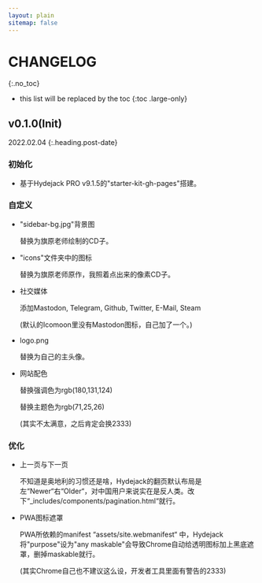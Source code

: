 ```yaml
---
layout: plain
sitemap: false
---
```


# CHANGELOG
{:.no_toc}

* this list will be replaced by the toc
{:toc .large-only}
## v0.1.0(Init)
2022.02.04
{:.heading.post-date}

### 初始化

* 基于Hydejack PRO v9.1.5的"starter-kit-gh-pages"搭建。

### 自定义
* "sidebar-bg.jpg"背景图
    
    替换为旗原老师绘制的CD子。

* "icons"文件夹中的图标
    
    替换为旗原老师原作，我照着点出来的像素CD子。

* 社交媒体
    
    添加Mastodon, Telegram, Github, Twitter, E-Mail, Steam

    (默认的Icomoon里没有Mastodon图标，自己加了一个。)

* logo.png
    
    替换为自己的主头像。

* 网站配色
    
    替换强调色为rgb(180,131,124)

    替换主题色为rgb(71,25,26)

    (其实不太满意，之后肯定会换2333)

### 优化

* 上一页与下一页

    不知道是奥地利的习惯还是啥，Hydejack的翻页默认布局是左“Newer“右“Older“，对中国用户来说实在是反人类。改下“_includes/components/pagination.html“就行。

* PWA图标遮罩

    PWA所依赖的manifest “assets/site.webmanifest“ 中，Hydejack将"purpose"设为"any maskable"会导致Chrome自动给透明图标加上黑底遮罩，删掉maskable就行。

    (其实Chrome自己也不建议这么设，开发者工具里面有警告的2333)